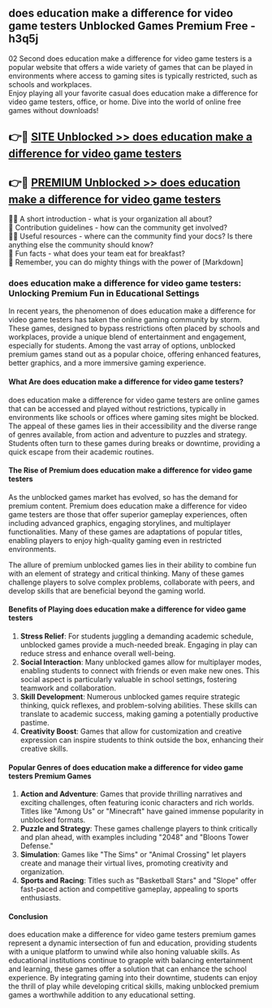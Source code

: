 ## does education make a difference for video game testers Unblocked Games Premium Free - h3q5j

02 Second does education make a difference for video game testers is a popular website that offers a wide variety of games that can be played in environments where access to gaming sites is typically restricted, such as schools and workplaces.  
Enjoy playing all your favorite casual does education make a difference for video game testers, office, or home. Dive into the world of online free games without downloads!

## 👉🔴 [SITE Unblocked >> does education make a difference for video game testers](http://freeplayer.one?title=does_education_make_a_difference_for_video_game_testers&ref=13D)

## 👉🔴 [PREMIUM Unblocked >> does education make a difference for video game testers](http://freeplayer.one?title=does_education_make_a_difference_for_video_game_testers&ref=13D)

🙋‍♀️ A short introduction - what is your organization all about?  
🌈 Contribution guidelines - how can the community get involved?  
👩‍💻 Useful resources - where can the community find your docs? Is there anything else the community should know?  
🍿 Fun facts - what does your team eat for breakfast?  
🧙 Remember, you can do mighty things with the power of [Markdown]

### does education make a difference for video game testers: Unlocking Premium Fun in Educational Settings

In recent years, the phenomenon of does education make a difference for video game testers has taken the online gaming community by storm. These games, designed to bypass restrictions often placed by schools and workplaces, provide a unique blend of entertainment and engagement, especially for students. Among the vast array of options, unblocked premium games stand out as a popular choice, offering enhanced features, better graphics, and a more immersive gaming experience.

#### What Are does education make a difference for video game testers?

does education make a difference for video game testers are online games that can be accessed and played without restrictions, typically in environments like schools or offices where gaming sites might be blocked. The appeal of these games lies in their accessibility and the diverse range of genres available, from action and adventure to puzzles and strategy. Students often turn to these games during breaks or downtime, providing a quick escape from their academic routines.

#### The Rise of Premium does education make a difference for video game testers

As the unblocked games market has evolved, so has the demand for premium content. Premium does education make a difference for video game testers are those that offer superior gameplay experiences, often including advanced graphics, engaging storylines, and multiplayer functionalities. Many of these games are adaptations of popular titles, enabling players to enjoy high-quality gaming even in restricted environments.

The allure of premium unblocked games lies in their ability to combine fun with an element of strategy and critical thinking. Many of these games challenge players to solve complex problems, collaborate with peers, and develop skills that are beneficial beyond the gaming world.

#### Benefits of Playing does education make a difference for video game testers

1.  **Stress Relief**: For students juggling a demanding academic schedule, unblocked games provide a much-needed break. Engaging in play can reduce stress and enhance overall well-being.
2.  **Social Interaction**: Many unblocked games allow for multiplayer modes, enabling students to connect with friends or even make new ones. This social aspect is particularly valuable in school settings, fostering teamwork and collaboration.
3.  **Skill Development**: Numerous unblocked games require strategic thinking, quick reflexes, and problem-solving abilities. These skills can translate to academic success, making gaming a potentially productive pastime.
4.  **Creativity Boost**: Games that allow for customization and creative expression can inspire students to think outside the box, enhancing their creative skills.

#### Popular Genres of does education make a difference for video game testers Premium Games

1.  **Action and Adventure**: Games that provide thrilling narratives and exciting challenges, often featuring iconic characters and rich worlds. Titles like "Among Us" or "Minecraft" have gained immense popularity in unblocked formats.
2.  **Puzzle and Strategy**: These games challenge players to think critically and plan ahead, with examples including "2048" and "Bloons Tower Defense."
3.  **Simulation**: Games like "The Sims" or "Animal Crossing" let players create and manage their virtual lives, promoting creativity and organization.
4.  **Sports and Racing**: Titles such as "Basketball Stars" and "Slope" offer fast-paced action and competitive gameplay, appealing to sports enthusiasts.

#### Conclusion

does education make a difference for video game testers premium games represent a dynamic intersection of fun and education, providing students with a unique platform to unwind while also honing valuable skills. As educational institutions continue to grapple with balancing entertainment and learning, these games offer a solution that can enhance the school experience. By integrating gaming into their downtime, students can enjoy the thrill of play while developing critical skills, making unblocked premium games a worthwhile addition to any educational setting.